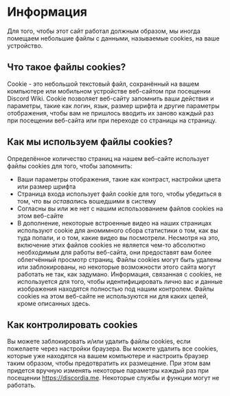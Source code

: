 <!-- TITLE: Политика использования файлов cookies -->
<!-- SUBTITLE: Политика использования файлов cookies для соблюдения регламента ЕС -->

# Информация
Для того, чтобы этот сайт работал должным образом, мы иногда помещаем небольшие файлы с данными, называемые cookies, на ваше устройство.

## Что такое файлы cookies?

Cookie - это небольшой текстовый файл, сохранённый на вашем компьютере или мобильном устройстве веб-сайтом при посещении Discord Wiki. Cookie позволяет веб-сайту запомнить ваши действия и параметры, такие как логин, язык, размер шрифта и другие параметры отображения, чтобы вам не пришлось вводить их заново каждый раз при посещении веб-сайта или при переходе со страницы на страницу.

## Как мы используем файлы cookies?

Определённое количество страниц на нашем веб-сайте использует файлы cookies для того, чтобы запомнить:

* Ваши параметры отображения, такие как контраст, настройки цвета или размер шрифта
* Страница входа использует файл cookie для того, чтобы убедиться в том, что вы *оставались* вошедшими в систему
* Согласны вы или же нет с нашим использованием файлов cookies на этом веб-сайте
* В дополнение, некоторые встроенные видео на наших страницах используют cookie для аномимного сбора статистики о том, как вы туда попали, и о том, какие видео вы посмотрели. Несмотря на это, включение этих файлов cookies не является чем-то абсолютно необходимым для работы веб-сайта, они предоставят вам более облегчённый просмотр страниц. Файлы cookies могут быть удалены или заблокированы, но некоторые возможности этого сайта могут работать не так, как задумано. Информация, связанная c cookies, не используется для того, чтобы идентифицировать лично вас и данные изображения находятся полностью под нашим контролем. Файлы cookies на этом веб-сайте не используются ни для каких целей, кроме описанных здесь.
## Как контролировать cookies

Вы можете заблокировать и/или удалить файлы cookies, если пожелаете через настройки браузера. Вы можете удалить все cookies, которые уже находятся на вашем компьютере и настроить браузер таким образом, чтобы предотвратить их размещение. При этом вам придется вручную изменять некоторые параметры каждый раз при посещении https://discordia.me. Некоторые службы и функции могут не работать.